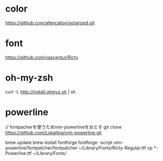 # color
https://github.com/altercation/solarized.git

# font
https://github.com/yascentur/Ricty

# oh-my-zsh
curl -L http://install.ohmyz.sh | sh

# powerline
// fontpacherを使うためvim-powerlineをおとす
git clone https://github.com/Lokaltog/vim-powerline.git

brew update
brew install fontforge
fontforge -script vim-powerline/fontpatcher/fontpatcher ~/Library/Fonts/Ricty-Regular.ttf
cp *-Powerline.ttf  ~/Library/Fonts/